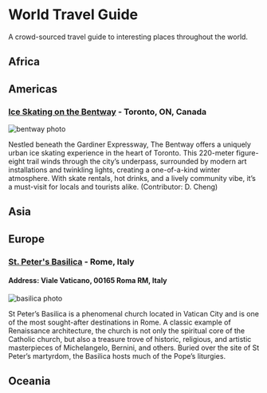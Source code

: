 # World Travel Guide
A crowd-sourced travel guide to interesting places throughout the world.

## Africa

## Americas

### [Ice Skating on the Bentway](https://thebentway.ca/event/winter-skating-opening-day/) - Toronto, ON, Canada

![bentway photo](https://thebentway.ca/wp-content/uploads/2024/11/Crop181230143633PolarBear_bentway-AndrewWilliamson1240-scaled-e1732912058106.jpg)

Nestled beneath the Gardiner Expressway, The Bentway offers a uniquely urban ice skating experience in the heart of Toronto. This 220-meter figure-eight trail winds through the city’s underpass, surrounded by modern art installations and twinkling lights, creating a one-of-a-kind winter atmosphere. With skate rentals, hot drinks, and a lively community vibe, it’s a must-visit for locals and tourists alike. (Contributor: D. Cheng)

## Asia

## Europe

### [St. Peter's Basilica](https://www.basilicasanpietro.va/en/) - Rome, Italy

#### Address: Viale Vaticano, 00165 Roma RM, Italy

![basilica photo](https://upload.wikimedia.org/wikipedia/commons/thumb/f/f5/Basilica_di_San_Pietro_in_Vaticano_September_2015-1a.jpg/640px-Basilica_di_San_Pietro_in_Vaticano_September_2015-1a.jpg)

St Peter’s Basilica is a phenomenal church located in Vatican City and is one of the most sought-after destinations in Rome. A classic example of Renaissance architecture, the church is not only the spiritual core of the Catholic church, but also a treasure trove of historic, religious, and artistic masterpieces of Michelangelo, Bernini, and others. Buried over the site of St Peter’s martyrdom, the Basilica hosts much of the Pope’s liturgies. 


## Oceania

